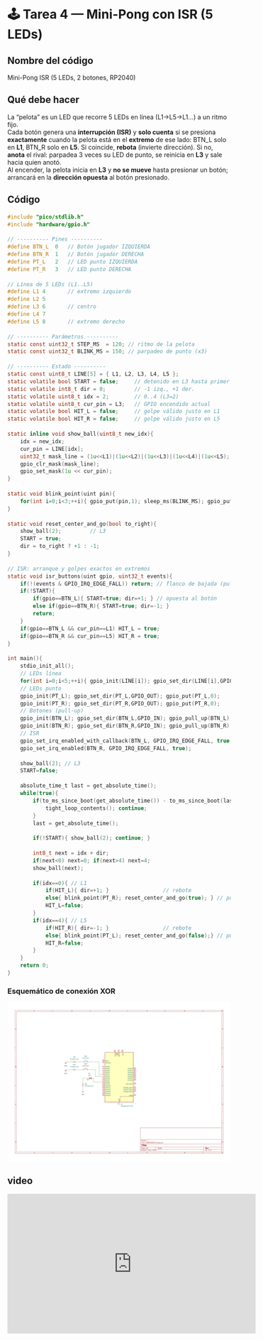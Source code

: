# 🕹️ Tarea 4 — Mini-Pong con ISR (5 LEDs)

## Nombre del código
Mini-Pong ISR (5 LEDs, 2 botones, RP2040)

## Qué debe hacer
La “pelota” es un LED que recorre 5 LEDs en línea (L1→L5→L1…) a un ritmo fijo.  
Cada botón genera una **interrupción (ISR)** y **solo cuenta** si se presiona **exactamente** cuando la pelota está en el **extremo** de ese lado: BTN_L solo en **L1**, BTN_R solo en **L5**. Si coincide, **rebota** (invierte dirección). Si no, **anota** el rival: parpadea 3 veces su LED de punto, se reinicia en **L3** y sale hacia quien anotó.  
Al encender, la pelota inicia en **L3** y **no se mueve** hasta presionar un botón; arrancará en la **dirección opuesta** al botón presionado.

## Código
~~~c
#include "pico/stdlib.h"
#include "hardware/gpio.h"

// ---------- Pines ----------
#define BTN_L  0   // Botón jugador IZQUIERDA
#define BTN_R  1   // Botón jugador DERECHA
#define PT_L   2   // LED punto IZQUIERDA
#define PT_R   3   // LED punto DERECHA

// Línea de 5 LEDs (L1..L5)
#define L1 4       // extremo izquierdo
#define L2 5
#define L3 6       // centro
#define L4 7
#define L5 8       // extremo derecho

// ---------- Parámetros ----------
static const uint32_t STEP_MS  = 120; // ritmo de la pelota
static const uint32_t BLINK_MS = 150; // parpadeo de punto (x3)

// ---------- Estado ----------
static const uint8_t LINE[5] = { L1, L2, L3, L4, L5 };
static volatile bool START = false;     // detenido en L3 hasta primer toque
static volatile int8_t dir = 0;         // -1 izq., +1 der.
static volatile uint8_t idx = 2;        // 0..4 (L3=2)
static volatile uint8_t cur_pin = L3;   // GPIO encendido actual
static volatile bool HIT_L = false;     // golpe válido justo en L1
static volatile bool HIT_R = false;     // golpe válido justo en L5

static inline void show_ball(uint8_t new_idx){
    idx = new_idx;
    cur_pin = LINE[idx];
    uint32_t mask_line = (1u<<L1)|(1u<<L2)|(1u<<L3)|(1u<<L4)|(1u<<L5);
    gpio_clr_mask(mask_line);
    gpio_set_mask(1u << cur_pin);
}

static void blink_point(uint pin){
    for(int i=0;i<3;++i){ gpio_put(pin,1); sleep_ms(BLINK_MS); gpio_put(pin,0); sleep_ms(BLINK_MS); }
}

static void reset_center_and_go(bool to_right){
    show_ball(2);         // L3
    START = true;
    dir = to_right ? +1 : -1;
}

// ISR: arranque y golpes exactos en extremos
static void isr_buttons(uint gpio, uint32_t events){
    if(!(events & GPIO_IRQ_EDGE_FALL)) return; // flanco de bajada (pull-up)
    if(!START){
        if(gpio==BTN_L){ START=true; dir=+1; } // opuesta al botón
        else if(gpio==BTN_R){ START=true; dir=-1; }
        return;
    }
    if(gpio==BTN_L && cur_pin==L1) HIT_L = true;
    if(gpio==BTN_R && cur_pin==L5) HIT_R = true;
}

int main(){
    stdio_init_all();
    // LEDs línea
    for(int i=0;i<5;++i){ gpio_init(LINE[i]); gpio_set_dir(LINE[i],GPIO_OUT); gpio_put(LINE[i],0); }
    // LEDs punto
    gpio_init(PT_L); gpio_set_dir(PT_L,GPIO_OUT); gpio_put(PT_L,0);
    gpio_init(PT_R); gpio_set_dir(PT_R,GPIO_OUT); gpio_put(PT_R,0);
    // Botones (pull-up)
    gpio_init(BTN_L); gpio_set_dir(BTN_L,GPIO_IN); gpio_pull_up(BTN_L);
    gpio_init(BTN_R); gpio_set_dir(BTN_R,GPIO_IN); gpio_pull_up(BTN_R);
    // ISR
    gpio_set_irq_enabled_with_callback(BTN_L, GPIO_IRQ_EDGE_FALL, true, &isr_buttons);
    gpio_set_irq_enabled(BTN_R, GPIO_IRQ_EDGE_FALL, true);

    show_ball(2); // L3
    START=false;

    absolute_time_t last = get_absolute_time();
    while(true){
        if(to_ms_since_boot(get_absolute_time()) - to_ms_since_boot(last) < STEP_MS){
            tight_loop_contents(); continue;
        }
        last = get_absolute_time();

        if(!START){ show_ball(2); continue; }

        int8_t next = idx + dir;
        if(next<0) next=0; if(next>4) next=4;
        show_ball(next);

        if(idx==0){ // L1
            if(HIT_L){ dir=+1; }                 // rebote
            else{ blink_point(PT_R); reset_center_and_go(true); } // punto derecha
            HIT_L=false;
        }
        if(idx==4){ // L5
            if(HIT_R){ dir=-1; }                 // rebote
            else{ blink_point(PT_L); reset_center_and_go(false);} // punto izquierda
            HIT_R=false;
        }
    }
    return 0;
}
~~~

### Esquemático de conexión XOR
![Esquemático de conexion](../img/XOR.svg)

## video
<iframe width="560" height="315"
  src="https://www.youtube.com/embed/9rNgV5DDlr4"
  title="Pong - demostración"
  allow="accelerometer; autoplay; clipboard-write; encrypted-media; gyroscope; picture-in-picture; web-share"
  allowfullscreen style="border:0;">
</iframe>



